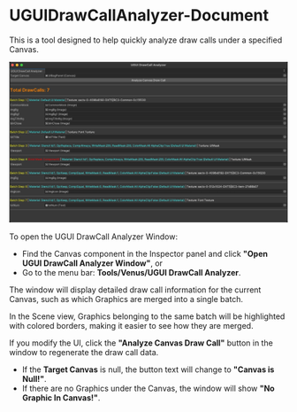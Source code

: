 # UGUIDrawCallAnalyzer-Document
This is a tool designed to help quickly analyze draw calls under a specified Canvas.

![UGUIDrawCallAnalyzer](Image/UGUIDrawCallAnalyzer.jpeg)

To open the UGUI DrawCall Analyzer Window:

- Find the Canvas component in the Inspector panel and click **"Open UGUI DrawCall Analyzer Window"**, or
- Go to the menu bar: **Tools/Venus/UGUI DrawCall Analyzer**.

The window will display detailed draw call information for the current Canvas, such as which Graphics are merged into a single batch.

In the Scene view, Graphics belonging to the same batch will be highlighted with colored borders, making it easier to see how they are merged.

If you modify the UI, click the **"Analyze Canvas Draw Call"** button in the window to regenerate the draw call data.

- If the **Target Canvas** is null, the button text will change to **"Canvas is Null!"**.
- If there are no Graphics under the Canvas, the window will show **"No Graphic In Canvas!"**.
